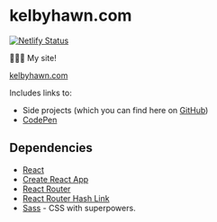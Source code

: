 # kelbyhawn.com

[![Netlify Status](https://api.netlify.com/api/v1/badges/1cfad40e-8283-4490-a220-2b66ad254c7d/deploy-status)](https://app.netlify.com/sites/kelbyhawn/deploys)

👩🏻‍💻 My site! 

[kelbyhawn.com](https://kelbyhawn.com)

Includes links to:
- Side projects (which you can find here on [GitHub](https://github.com/kelbyhawn))
- [CodePen](https://codepen.io/kelbyhawn)

## Dependencies

- [React](https://reactjs.org/)
- [Create React App](https://create-react-app.dev)
- [React Router](https://www.npmjs.com/package/react-router)
- [React Router Hash Link](https://www.npmjs.com/package/react-router-hash-link)
- [Sass](https://sass-lang.com) - CSS with superpowers.
